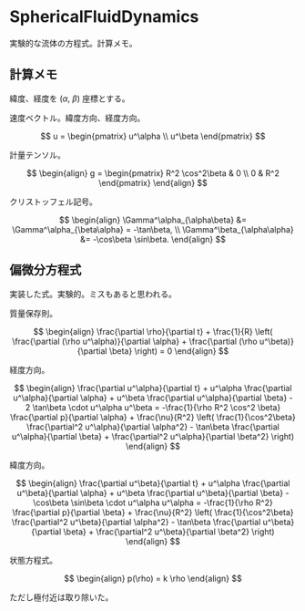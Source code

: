 # SphericalFluidDynamics

実験的な流体の方程式。計算メモ。

## 計算メモ

緯度、経度を ($\alpha$, $\beta$) 座標とする。

速度ベクトル。緯度方向、経度方向。

$$
u = \begin{pmatrix} u^\alpha \\ u^\beta \end{pmatrix}
$$

計量テンソル。

$$
\begin{align}
g =
\begin{pmatrix}
R^2 \cos^2\beta & 0 \\
0 & R^2
\end{pmatrix}
\end{align}
$$

クリストッフェル記号。

$$
\begin{align}
    \Gamma^\alpha_{\alpha\beta} &= \Gamma^\alpha_{\beta\alpha} = -\tan\beta, \\
    \Gamma^\beta_{\alpha\alpha} &= -\cos\beta \sin\beta.
\end{align}
$$


## 偏微分方程式

実装した式。実験的。ミスもあると思われる。

質量保存則。

$$
\begin{align}
    \frac{\partial \rho}{\partial t} 
    + \frac{1}{R} \left( \frac{\partial (\rho u^\alpha)}{\partial \alpha} 
    + \frac{\partial (\rho u^\beta)}{\partial \beta} \right) = 0
\end{align}
$$

経度方向。

$$
\begin{align}
    \frac{\partial u^\alpha}{\partial t} 
    + u^\alpha \frac{\partial u^\alpha}{\partial \alpha} 
    + u^\beta \frac{\partial u^\alpha}{\partial \beta} 
    - 2 \tan\beta \cdot u^\alpha u^\beta 
    = -\frac{1}{\rho R^2 \cos^2 \beta} \frac{\partial p}{\partial \alpha} + \frac{\nu}{R^2} \left( \frac{1}{\cos^2\beta} \frac{\partial^2 u^\alpha}{\partial \alpha^2} 
    - \tan\beta \frac{\partial u^\alpha}{\partial \beta} 
    + \frac{\partial^2 u^\alpha}{\partial \beta^2} \right)
\end{align}
$$

緯度方向。

$$
\begin{align}
    \frac{\partial u^\beta}{\partial t} 
    + u^\alpha \frac{\partial u^\beta}{\partial \alpha} 
    + u^\beta \frac{\partial u^\beta}{\partial \beta} 
    - \cos\beta \sin\beta \cdot u^\alpha u^\alpha 
    = -\frac{1}{\rho R^2} \frac{\partial p}{\partial \beta} + \frac{\nu}{R^2} \left( \frac{1}{\cos^2\beta} \frac{\partial^2 u^\beta}{\partial \alpha^2} 
    - \tan\beta \frac{\partial u^\beta}{\partial \beta} 
    + \frac{\partial^2 u^\beta}{\partial \beta^2} \right)
\end{align}
$$

状態方程式。

$$
\begin{align}
    p(\rho) = k \rho
\end{align}
$$

ただし極付近は取り除いた。